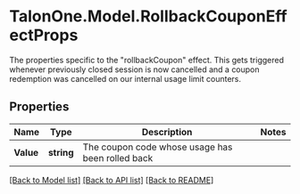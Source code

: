 # TalonOne.Model.RollbackCouponEffectProps
The properties specific to the \"rollbackCoupon\" effect. This gets triggered whenever previously closed session is now cancelled and a coupon redemption was cancelled on our internal usage limit counters.
## Properties

Name | Type | Description | Notes
------------ | ------------- | ------------- | -------------
**Value** | **string** | The coupon code whose usage has been rolled back | 

[[Back to Model list]](../README.md#documentation-for-models) [[Back to API list]](../README.md#documentation-for-api-endpoints) [[Back to README]](../README.md)

